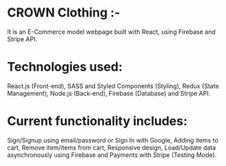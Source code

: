 # CROWN Clothing :-

It is an E-Commerce model webpage built with React, using Firebase and Stripe API. 




# Technologies used:

React.js (Front-end),
SASS and Styled Components (Styling),
Redux (State Management),
Node.js (Back-end),
Firebase (Database) and
Stripe API.

# Current functionality includes:

Sign/Signup using email/password or Sign In with Google,
Adding items to cart,
Remove item/items from cart,
Responsive design,
Load/Update data asynchronously using Firebase and
Payments with Stripe (Testing Mode).

